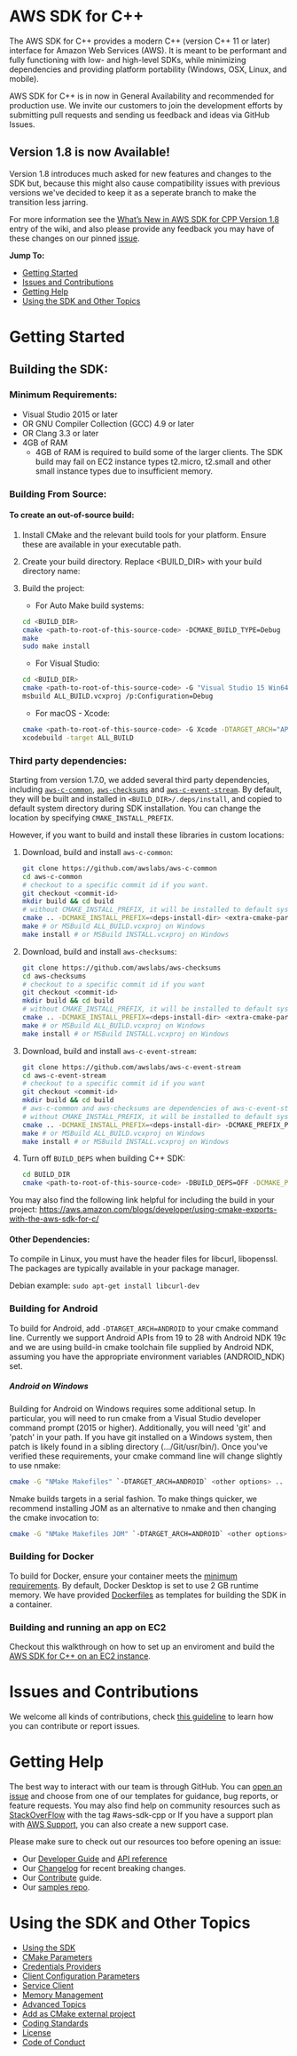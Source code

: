 # AWS SDK for C++
The AWS SDK for C++ provides a modern C++ (version C++ 11 or later) interface for Amazon Web Services (AWS). It is meant to be performant and fully functioning with low- and high-level SDKs, while minimizing dependencies and providing platform portability (Windows, OSX, Linux, and mobile).

AWS SDK for C++ is in now in General Availability and recommended for production use. We invite our customers to join
the development efforts by submitting pull requests and sending us feedback and ideas via GitHub Issues.

## Version 1.8 is now Available!

Version 1.8 introduces much asked for new features and changes to the SDK but, because this might also cause compatibility issues with previous versions we've decided to keep it as a seperate branch to make the transition less jarring.

For more information see the [What’s New in AWS SDK for CPP Version 1.8](https://github.com/aws/aws-sdk-cpp/wiki/What%E2%80%99s-New-in-AWS-SDK-for-CPP-Version-1.8) entry of the wiki, and also please provide any feedback you may have of these changes on our pinned [issue](https://github.com/aws/aws-sdk-cpp/issues/1373).


__Jump To:__
* [Getting Started](#Getting-Started)
* [Issues and Contributions](#issues-and-contributions)
* [Getting Help](#Getting-Help)
* [Using the SDK and Other Topics](#Using-the-SDK-and-Other-Topics)

# Getting Started

## Building the SDK:

### Minimum Requirements:
* Visual Studio 2015 or later
* OR GNU Compiler Collection (GCC) 4.9 or later
* OR Clang 3.3 or later
* 4GB of RAM
  * 4GB of RAM is required to build some of the larger clients. The SDK build may fail on EC2 instance types t2.micro, t2.small and other small instance types due to insufficient memory.

### Building From Source:

#### To create an **out-of-source build**:
1. Install CMake and the relevant build tools for your platform. Ensure these are available in your executable path.
2. Create your build directory. Replace <BUILD_DIR> with your build directory name:

3. Build the project:

   * For Auto Make build systems:
   ```sh
   cd <BUILD_DIR>
   cmake <path-to-root-of-this-source-code> -DCMAKE_BUILD_TYPE=Debug
   make
   sudo make install
   ```

   * For Visual Studio:
   ```sh
   cd <BUILD_DIR>
   cmake <path-to-root-of-this-source-code> -G "Visual Studio 15 Win64" -DCMAKE_BUILD_TYPE=Debug
   msbuild ALL_BUILD.vcxproj /p:Configuration=Debug
   ```

   * For macOS - Xcode:
   ```sh
   cmake <path-to-root-of-this-source-code> -G Xcode -DTARGET_ARCH="APPLE" -DCMAKE_BUILD_TYPE=Debug
   xcodebuild -target ALL_BUILD
   ```

### Third party dependencies:
Starting from version 1.7.0, we added several third party dependencies, including [`aws-c-common`](https://github.com/awslabs/aws-c-common), [`aws-checksums`](https://github.com/awslabs/aws-checksums) and [`aws-c-event-stream`](https://github.com/awslabs/aws-c-event-stream). By default, they will be built and installed in `<BUILD_DIR>/.deps/install`, and copied to default system directory during SDK installation. You can change the location by specifying `CMAKE_INSTALL_PREFIX`.

However, if you want to build and install these libraries in custom locations:
1. Download, build and install `aws-c-common`:
   ```sh
   git clone https://github.com/awslabs/aws-c-common
   cd aws-c-common
   # checkout to a specific commit id if you want.
   git checkout <commit-id>
   mkdir build && cd build
   # without CMAKE_INSTALL_PREFIX, it will be installed to default system directory.
   cmake .. -DCMAKE_INSTALL_PREFIX=<deps-install-dir> <extra-cmake-parameters-here>
   make # or MSBuild ALL_BUILD.vcxproj on Windows
   make install # or MSBuild INSTALL.vcxproj on Windows
   ```
2. Download, build and install `aws-checksums`:
   ```sh
   git clone https://github.com/awslabs/aws-checksums
   cd aws-checksums
   # checkout to a specific commit id if you want
   git checkout <commit-id>
   mkdir build && cd build
   # without CMAKE_INSTALL_PREFIX, it will be installed to default system directory.
   cmake .. -DCMAKE_INSTALL_PREFIX=<deps-install-dir> <extra-cmake-parameters-here>
   make # or MSBuild ALL_BUILD.vcxproj on Windows
   make install # or MSBuild INSTALL.vcxproj on Windows
   ```
3. Download, build and install `aws-c-event-stream`:
   ```sh
   git clone https://github.com/awslabs/aws-c-event-stream
   cd aws-c-event-stream
   # checkout to a specific commit id if you want
   git checkout <commit-id>
   mkdir build && cd build
   # aws-c-common and aws-checksums are dependencies of aws-c-event-stream
   # without CMAKE_INSTALL_PREFIX, it will be installed to default system directory.
   cmake .. -DCMAKE_INSTALL_PREFIX=<deps-install-dir> -DCMAKE_PREFIX_PATH=<deps-install-dir> <extra-cmake-parameters-here>
   make # or MSBuild ALL_BUILD.vcxproj on Windows
   make install # or MSBuild INSTALL.vcxproj on Windows
   ```
4. Turn off `BUILD_DEPS` when building C++ SDK:
   ```sh
   cd BUILD_DIR
   cmake <path-to-root-of-this-source-code> -DBUILD_DEPS=OFF -DCMAKE_PREFIX_PATH=<deps-install-dir>
   ```
You may also find the following link helpful for including the build in your project:
https://aws.amazon.com/blogs/developer/using-cmake-exports-with-the-aws-sdk-for-c/

#### Other Dependencies:
To compile in Linux, you must have the header files for libcurl, libopenssl. The packages are typically available in your package manager.

Debian example:
   `sudo apt-get install libcurl-dev`

### Building for Android
To build for Android, add `-DTARGET_ARCH=ANDROID` to your cmake command line. Currently we support Android APIs from 19 to 28 with Android NDK 19c and we are using build-in cmake toolchain file supplied by Android NDK, assuming you have the appropriate environment variables (ANDROID_NDK) set.

##### Android on Windows
Building for Android on Windows requires some additional setup.  In particular, you will need to run cmake from a Visual Studio developer command prompt (2015 or higher). Additionally, you will need 'git' and 'patch' in your path.  If you have git installed on a Windows system, then patch is likely found in a sibling directory (.../Git/usr/bin/). Once you've verified these requirements, your cmake command line will change slightly to use nmake:

   ```sh
   cmake -G "NMake Makefiles" `-DTARGET_ARCH=ANDROID` <other options> ..
   ```

Nmake builds targets in a serial fashion.  To make things quicker, we recommend installing JOM as an alternative to nmake and then changing the cmake invocation to:

   ```sh
   cmake -G "NMake Makefiles JOM" `-DTARGET_ARCH=ANDROID` <other options> ..
   ```

### Building for Docker

To build for Docker, ensure your container meets the [minimum requirements](#minimum-requirements). By default, Docker Desktop is set to use 2 GB runtime memory. We have provided [Dockerfiles](https://github.com/aws/aws-sdk-cpp/tree/master/CI/docker-file) as templates for building the SDK in a container.


### Building and running an app on EC2
Checkout this walkthrough on how to set up an enviroment and build the [AWS SDK for C++ on an EC2 instance](https://github.com/aws/aws-sdk-cpp/wiki/Building-the-SDK-from-source-on-EC2).

# Issues and Contributions
We welcome all kinds of contributions, check [this guideline](./CONTRIBUTING.md) to learn how you can contribute or report issues.

# Getting Help

The best way to interact with our team is through GitHub. You can [open an issue](https://github.com/aws/aws-sdk-cpp/issues/new/choose) and choose from one of our templates for guidance, bug reports, or feature requests. You may also find help on community resources such as [StackOverFlow](https://stackoverflow.com/questions/tagged/aws-sdk-cpp) with the tag #aws-sdk-cpp or If you have a support plan with [AWS Support](https://aws.amazon.com/premiumsupport/), you can also create a new support case.

Please make sure to check out our resources too before opening an issue:
* Our [Developer Guide](https://docs.aws.amazon.com/sdk-for-cpp/v1/developer-guide/welcome.html) and [API reference](http://sdk.amazonaws.com/cpp/api/LATEST/index.html)
* Our [Changelog](./CHANGELOG.md) for recent breaking changes.
* Our [Contribute](./CONTRIBUTING.md) guide.
* Our [samples repo](https://github.com/awsdocs/aws-doc-sdk-examples/tree/master/cpp).

# Using the SDK and Other Topics
* [Using the SDK](./Docs/SDK_usage_guide.md)
* [CMake Parameters](./Docs/CMake_Parameters.md)
* [Credentials Providers](./Docs/Credentials_Providers.md)
* [Client Configuration Parameters](./Docs/ClientConfiguration_Parameters.md)
* [Service Client](./Docs/Service_Client.md)
* [Memory Management](./Docs/Memory_Management.md)
* [Advanced Topics](./Docs/Advanced_topics.md)
* [Add as CMake external project](./Docs/CMake_External_Project.md)
* [Coding Standards](./Docs/CODING_STANDARDS.md)
* [License](./LICENSE)
* [Code of Conduct](./CODE_OF_CONDUCT.md)
